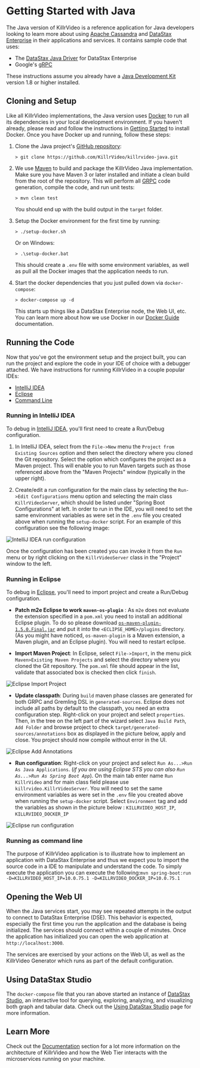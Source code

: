 # Getting Started with Java

The Java version of KillrVideo is a reference application for Java developers looking to
learn more about using [Apache Cassandra][cassandra] and [DataStax Enterprise][dse] in their
applications and services. It contains sample code that uses:

- The [DataStax Java Driver][driver] for DataStax Enterprise
- Google's [gRPC][grpc]

These instructions assume you already have a [Java Development Kit][jdk] version 1.8 or higher installed. 

## Cloning and Setup

Like all KillrVideo implementations, the Java version uses [Docker][docker] to run all its
dependencies in your local development environment. If you haven't already, please read and
follow the instructions in [Getting Started][getting-started] to install Docker. Once you
have Docker up and running, follow these steps:

1. Clone the Java project's [GitHub repository][repo]:
    ```
    > git clone https://github.com/KillrVideo/killrvideo-java.git
    ```
1. We use [Maven][maven] to build and package the KillrVideo Java implementation. Make sure you have Maven 3 or 
later installed and initiate a clean build from the root of the repository. This will perform all [GRPC][grpc]
code generation, compile the code, and run unit tests:
    ```
    > mvn clean test
    ```
    You should end up with the build output in the `target` folder.    

1. Setup the Docker environment for the first time by running:
    ```
    > ./setup-docker.sh
    ```
    Or on Windows:
    ```
    > .\setup-docker.bat
    ```
    This should create a `.env` file with some environment variables, as well as pull all the
    Docker images that the application needs to run.

1. Start the docker dependencies that you just pulled down via `docker-compose`:
    ```
    > docker-compose up -d
    ```
    This starts up things like a DataStax Enterprise node, the Web UI, etc. You can learn
    more about how we use Docker in our [Docker Guide][docker-guide] documentation.
  
## Running the Code

Now that you've got the environment setup and the project built, you can run the project and
explore the code in your IDE of choice with a debugger attached. We have instructions for running KillrVideo 
in a couple popular IDEs:

- [IntelliJ IDEA](#running-in-intellij-idea)
- [Eclipse](#running-in-eclipse)
- [Command Line](#running-as-command-line)

### Running in IntelliJ IDEA

To debug in [IntelliJ IDEA][idea], you'll first need to create a Run/Debug configuration.

1. In IntelliJ IDEA, select from the `File->New` menu the `Project from Existing Sources` option and then select the
directory where you cloned the Git repository. Select the option which configures the project as a Maven project.
This will enable you to run Maven targets such as those referenced above from the "Maven Projects" window (typically
in the upper right).

1. Create/edit a run configuration for the main class by selecting the `Run->Edit Configurations` menu option and 
selecting the main class `KillrVideoServer`, which should be listed under "Spring Boot Configurations" at left. 
In order to run in the IDE, you will need to set the same environment variables as were set in the `.env` file 
you created above when running the `setup-docker` script. For an example of this configuration see the following image:

![IntelliJ IDEA run configuration](/assets/images/idea-configuration.png)

Once the configuration has been created you can invoke it from the `Run` menu or by right clicking on the 
`KillrVideoServer` class in the "Project" window to the left.

### Running in Eclipse

To debug in [Eclipse][eclipse], you'll need to import project and create a Run/Debug configuration.

- **Patch m2e Eclipse to work `maven-os-plugin`** : As `m2e` does not evaluate the extension specified 
in a `pom.xml` you need to install an additional Eclipse plugin. To do so please download [`os-maven-plugin-1.5.0.Final.jar`][os-plugin-url] and put it into the `<ECLIPSE_HOME>/plugins` directory. (As you might have noticed, `os-maven-plugin` is a Maven extension, a Maven plugin, and an Eclipse plugin). You will need to restart eclipse.

- **Import Maven Project**: In Eclipse, select `File->Import`, in the menu pick `Maven>Existing Maven Projects` and select the directory where you cloned the Git repository. The `pom.xml` file should appear in the list, validate that associated box is checked then click `finish`.

![Eclipse Import Project](/assets/images/eclipse-import.png)

- **Update classpath**: During `build` maven phase classes are generated for both GRPC and Gremling DSL in `generated-sources`. 
Eclipse does not include all paths by default to the classpath, you need an extra configuration step. Right-click on your project and 
select `properties`. Then, in the tree on the left part of the wizard select `Java Build Path`, `Add Folder` and browse project 
to check `target/generated-sources/annotations` box as displayed in the picture below, apply and close. 
You project should now compile without error in the UI.

![Eclipse Add Annotations](/assets/images/eclipse-annotation.png)

- **Run configuration**: Right-click on your project and select `Run As...>Run As Java Applications`. (*if you are using Eclipse STS you can also
`Run As...>Run As Spring Boot App`*). On the main tab enter name `Run KillrVideo` and for main class field please use `killrvideo.KillrVideoServer`.
You will need to set the same environment variables as were set in the `.env` file you created above when running the `setup-docker` 
script. Select `Environment` tag and add the variables as shown in the picture below : `KILLRVIDEO_HOST_IP`, `KILLRVIDEO_DOCKER_IP`

![Eclipse run configuration](/assets/images/eclipse-run.png) 

### Running as command line

The purpose of KillrVideo application is to illustrate how to implement an application with DataStax Enterprise and thus 
we expect you to import the source code in a IDE to manipulate and understand the code. To simply execute the application
you can execute the following:`mvn spring-boot:run -D=KILLRVIDEO_HOST_IP=10.0.75.1 -D=KILLRVIDEO_DOCKER_IP=10.0.75.1`


## Opening the Web UI

When the Java services start, you may see repeated attempts in the output to connect to DataStax Enterprise
 (DSE). This behavior is expected, especially the first time you run the application and the database is being
 initialized. The services should connect within a couple of minutes. Once the application has initialized you can
 open the web application at `http://localhost:3000`.

The services are exercised by your actions on the Web UI, as well as the KillrVideo Generator which runs as part
of the default configuration.

## Using DataStax Studio

The `docker-compose` file that you ran above started an instance of [DataStax Studio][studio], 
an interactive tool for querying, exploring, analyzing, and visualizing both graph and tabular data. 
Check out the [Using DataStax Studio][using-studio] page for more information.

## Learn More

Check out the [Documentation][docs] section for a lot more information on the architecture of
KillrVideo and how the Web Tier interacts with the microservices running on your machine.


[cassandra]: http://cassandra.apache.org/
[dse]: http://www.datastax.com/products/datastax-enterprise
[driver]: https://github.com/datastax/java-dse-driver
[grpc]: http://www.grpc.io/
[idea]: https://www.jetbrains.com/idea
[eclipse]: https://www.eclipse.org/
[docker]: https://www.docker.com/
[getting-started]: /getting-started/
[repo]: https://github.com/KillrVideo/killrvideo-java
[docker-guide]: /docs/guides/docker/
[docs]: /docs/
[maven]: https://maven.apache.org/
[jdk]: http://www.oracle.com/technetwork/java/javase/downloads/index.html
[studio]: https://www.datastax.com/products/datastax-studio-and-development-tools
[using-studio]: /docs/guides/datastax-studio/
[os-plugin-url]: http://repo1.maven.org/maven2/kr/motd/maven/os-maven-plugin/1.5.0.Final/os-maven-plugin-1.5.0.Final.jar
